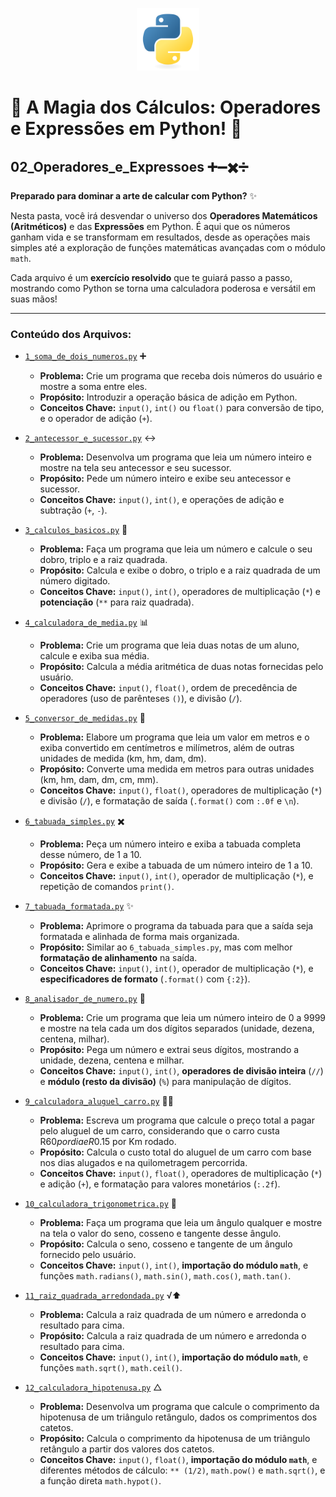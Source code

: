 <p align="center">
  <img src="https://raw.githubusercontent.com/devicons/devicon/master/icons/python/python-original.svg" alt="Python Logo" width="100"/>
</p>

# 🔢 A Magia dos Cálculos: Operadores e Expressões em Python! 🧮
## 02_Operadores_e_Expressoes ➕➖✖️➗

**Preparado para dominar a arte de calcular com Python?** ✨

Nesta pasta, você irá desvendar o universo dos **Operadores Matemáticos (Aritméticos)** e das **Expressões** em Python. É aqui que os números ganham vida e se transformam em resultados, desde as operações mais simples até a exploração de funções matemáticas avançadas com o módulo `math`.

Cada arquivo é um **exercício resolvido** que te guiará passo a passo, mostrando como Python se torna uma calculadora poderosa e versátil em suas mãos!

---

### Conteúdo dos Arquivos:

* [`1_soma_de_dois_numeros.py`](https://github.com/RafaelBrietSantos/PythonTraining/blob/main/Fundamentos/02_Operadores_e_Expressoes/1_soma_de_dois_numeros.py) ➕
    * **Problema:** Crie um programa que receba dois números do usuário e mostre a soma entre eles.
    * **Propósito:** Introduzir a operação básica de adição em Python.
    * **Conceitos Chave:** `input()`, `int()` ou `float()` para conversão de tipo, e o operador de adição (`+`).

* [`2_antecessor_e_sucessor.py`](https://github.com/RafaelBrietSantos/PythonTraining/blob/main/Fundamentos/02_Operadores_e_Expressoes/2_antecessor_e_sucessor.py) ↔️
    * **Problema:** Desenvolva um programa que leia um número inteiro e mostre na tela seu antecessor e seu sucessor.
    * **Propósito:** Pede um número inteiro e exibe seu antecessor e sucessor.
    * **Conceitos Chave:** `input()`, `int()`, e operações de adição e subtração (`+`, `-`).

* [`3_calculos_basicos.py`](https://github.com/RafaelBrietSantos/PythonTraining/blob/main/Fundamentos/02_Operadores_e_Expressoes/3_calculos_basicos.py) 🔢
    * **Problema:** Faça um programa que leia um número e calcule o seu dobro, triplo e a raiz quadrada.
    * **Propósito:** Calcula e exibe o dobro, o triplo e a raiz quadrada de um número digitado.
    * **Conceitos Chave:** `input()`, `int()`, operadores de multiplicação (`*`) e **potenciação** (`**` para raiz quadrada).

* [`4_calculadora_de_media.py`](https://github.com/RafaelBrietSantos/PythonTraining/blob/main/Fundamentos/02_Operadores_e_Expressoes/4_calculadora_de_media.py) 📊
    * **Problema:** Crie um programa que leia duas notas de um aluno, calcule e exiba sua média.
    * **Propósito:** Calcula a média aritmética de duas notas fornecidas pelo usuário.
    * **Conceitos Chave:** `input()`, `float()`, ordem de precedência de operadores (uso de parênteses `()`), e divisão (`/`).

* [`5_conversor_de_medidas.py`](https://github.com/RafaelBrietSantos/PythonTraining/blob/main/Fundamentos/02_Operadores_e_Expressoes/5_conversor_de_medidas.py) 📏
    * **Problema:** Elabore um programa que leia um valor em metros e o exiba convertido em centímetros e milímetros, além de outras unidades de medida (km, hm, dam, dm).
    * **Propósito:** Converte uma medida em metros para outras unidades (km, hm, dam, dm, cm, mm).
    * **Conceitos Chave:** `input()`, `float()`, operadores de multiplicação (`*`) e divisão (`/`), e formatação de saída (`.format()` com `:.0f` e `\n`).

* [`6_tabuada_simples.py`](https://github.com/RafaelBrietSantos/PythonTraining/blob/main/Fundamentos/02_Operadores_e_Expressoes/6_tabuada_simples.py) ✖️
    * **Problema:** Peça um número inteiro e exiba a tabuada completa desse número, de 1 a 10.
    * **Propósito:** Gera e exibe a tabuada de um número inteiro de 1 a 10.
    * **Conceitos Chave:** `input()`, `int()`, operador de multiplicação (`*`), e repetição de comandos `print()`.

* [`7_tabuada_formatada.py`](https://github.com/RafaelBrietSantos/PythonTraining/blob/main/Fundamentos/02_Operadores_e_Expressoes/7_tabuada_formatada.py) ✨
    * **Problema:** Aprimore o programa da tabuada para que a saída seja formatada e alinhada de forma mais organizada.
    * **Propósito:** Similar ao `6_tabuada_simples.py`, mas com melhor **formatação de alinhamento** na saída.
    * **Conceitos Chave:** `input()`, `int()`, operador de multiplicação (`*`), e **especificadores de formato** (`.format()` com `{:2}`).

* [`8_analisador_de_numero.py`](https://github.com/RafaelBrietSantos/PythonTraining/blob/main/Fundamentos/02_Operadores_e_Expressoes/8_analisador_de_numero.py) 🧩
    * **Problema:** Crie um programa que leia um número inteiro de 0 a 9999 e mostre na tela cada um dos dígitos separados (unidade, dezena, centena, milhar).
    * **Propósito:** Pega um número e extrai seus dígitos, mostrando a unidade, dezena, centena e milhar.
    * **Conceitos Chave:** `input()`, `int()`, **operadores de divisão inteira** (`//`) e **módulo (resto da divisão)** (`%`) para manipulação de dígitos.

* [`9_calculadora_aluguel_carro.py`](https://github.com/RafaelBrietSantos/PythonTraining/blob/main/Fundamentos/02_Operadores_e_Expressoes/9_calculadora_aluguel_carro.py) 🚗💸
    * **Problema:** Escreva um programa que calcule o preço total a pagar pelo aluguel de um carro, considerando que o carro custa R$60 por dia e R$0.15 por Km rodado.
    * **Propósito:** Calcula o custo total do aluguel de um carro com base nos dias alugados e na quilometragem percorrida.
    * **Conceitos Chave:** `input()`, `float()`, operadores de multiplicação (`*`) e adição (`+`), e formatação para valores monetários (`:.2f`).

* [`10_calculadora_trigonometrica.py`](https://github.com/RafaelBrietSantos/PythonTraining/blob/main/Fundamentos/02_Operadores_e_Expressoes/10_calculadora_trigonometrica.py) 📐
    * **Problema:** Faça um programa que leia um ângulo qualquer e mostre na tela o valor do seno, cosseno e tangente desse ângulo.
    * **Propósito:** Calcula o seno, cosseno e tangente de um ângulo fornecido pelo usuário.
    * **Conceitos Chave:** `input()`, `int()`, **importação do módulo `math`**, e funções `math.radians()`, `math.sin()`, `math.cos()`, `math.tan()`.

* [`11_raiz_quadrada_arredondada.py`](https://github.com/RafaelBrietSantos/PythonTraining/blob/main/Fundamentos/02_Operadores_e_Expressoes/11_raiz_quadrada_arredondada.py) √⬆️
    * **Problema:** Calcula a raiz quadrada de um número e arredonda o resultado para cima.
    * **Propósito:** Calcula a raiz quadrada de um número e arredonda o resultado para cima.
    * **Conceitos Chave:** `input()`, `int()`, **importação do módulo `math`**, e funções `math.sqrt()`, `math.ceil()`.

* [`12_calculadora_hipotenusa.py`](https://github.com/RafaelBrietSantos/PythonTraining/blob/main/Fundamentos/02_Operadores_e_Expressoes/12_calculadora_hipotenusa.py) △
    * **Problema:** Desenvolva um programa que calcule o comprimento da hipotenusa de um triângulo retângulo, dados os comprimentos dos catetos.
    * **Propósito:** Calcula o comprimento da hipotenusa de um triângulo retângulo a partir dos valores dos catetos.
    * **Conceitos Chave:** `input()`, `float()`, **importação do módulo `math`**, e diferentes métodos de cálculo: `** (1/2)`, `math.pow()` e `math.sqrt()`, e a função direta `math.hypot()`.
